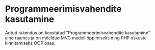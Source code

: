 # Programmeerimisvahendite kasutamine
Antud rakendus on koostatud
"Programmeerimisvahendite kasutamine" aine raames ja on mõeldud
MVC mudeli õppimiseks ning PHP oskuste kinnitamiseks OOP osas.

